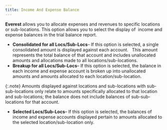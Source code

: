 ```yaml
---
title: Income And Expense Balance
---
```



**Everest** allows you to allocate  expenses and revenues to specific locations or sub-locations. This option  allows you to select the display of  income  and expense balances in the trial balance report.

- **Consolidated 
 for all Locs/Sub-Locs**– If this option is selected, a single consolidated  amount is displayed against each account.   This  amount represents the total balance of that account and includes unallocated  amounts and allocations made to all locations/sub-locations.
- **Breakup 
 for all Locs/Sub-Locs**– If this option is selected, the balance  in each income and expense account is broken up into unallocated amounts  and amounts allocated to each location/sub-location.



{:.note}
Amounts displayed against locations and sub-locations  with sub-sub-locations only relate to amounts specifically allocated to  that location and sub-locations; the balance does not include balances  of sub-sub-locations for that account.

- **Selected 
 Locs/Sub-Locs**– If this option is selected, the balances of income  and expense accounts displayed pertain to amounts allocated to the selected  location/sub-location only.

